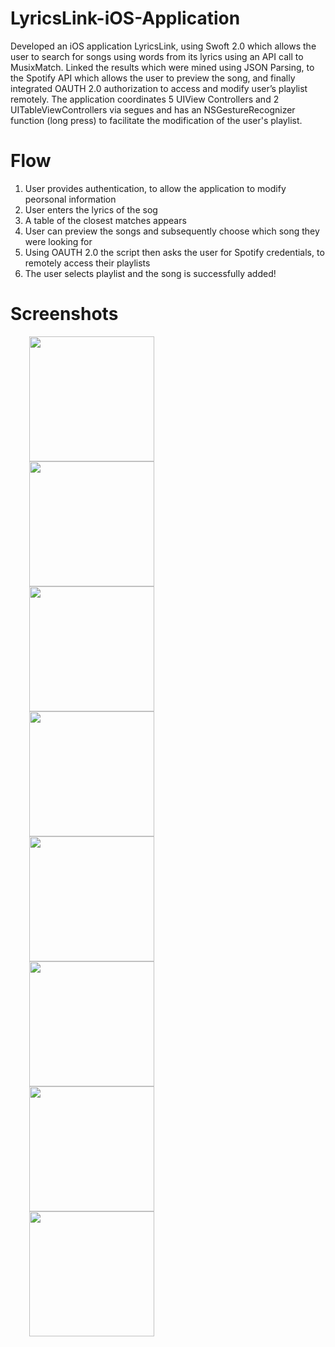 # LyricsLink-iOS-Application

Developed an iOS application LyricsLink, using Swoft 2.0 which allows the user to search for songs using words from its lyrics using an API call to MusixMatch.
Linked the results which were mined using JSON Parsing, to the Spotify API which allows the user to preview the song, and finally integrated OAUTH 2.0 authorization to access and modify user’s playlist remotely.
The application coordinates 5 UIView Controllers and 2 UITableViewControllers via segues and has an NSGestureRecognizer function (long press) to facilitate the modification of the user's playlist. 

# Flow

1. User provides authentication, to allow the application to modify peorsonal information
2. User enters the lyrics of the sog
3. A table of the closest matches appears
4. User can preview the songs and subsequently choose which song they were looking for
5. Using OAUTH 2.0 the script then asks the user for Spotify credentials, to remotely access their playlists
6. The user selects playlist and the song is successfully added!

# Screenshots


<img src="https://cloud.githubusercontent.com/assets/16407832/15184801/aa3138e2-1764-11e6-8c81-852d6a60a0aa.jpg"  hspace = 30px width="200">
<img src="https://cloud.githubusercontent.com/assets/16407832/15184799/aa275d2c-1764-11e6-80af-83d23952509f.jpg" hspace = 30px width="200">
<img src="https://cloud.githubusercontent.com/assets/16407832/15184798/aa21e7d4-1764-11e6-8afb-2de165e7cb40.jpg" width="200" style="PADDING-RIGHT: 100px" hspace = 30px>
<img src="https://cloud.githubusercontent.com/assets/16407832/15184800/aa2f4f1e-1764-11e6-9bed-6b409fd12017.jpg" width="200" style="PADDING-RIGHT: 100px" hspace = 30px>
<img src="https://cloud.githubusercontent.com/assets/16407832/15184797/aa2095d2-1764-11e6-8c15-8906990e02f0.jpg" width="200" style="PADDING-RIGHT: 100px" hspace = 30px>
<img src="https://cloud.githubusercontent.com/assets/16407832/15184795/aa1fb61c-1764-11e6-95eb-d584c930d69e.jpg" width="200" style="PADDING-RIGHT: 100px" hspace = 30px>
<img src="https://cloud.githubusercontent.com/assets/16407832/15184796/aa1ffc08-1764-11e6-9c3a-ba515a265ef7.jpg" width="200" style="PADDING-RIGHT: 100px" hspace = 30px>
<img src="https://cloud.githubusercontent.com/assets/16407832/15184794/aa1f8caa-1764-11e6-8ba6-9cf0e7b98fc9.jpg" width="200" style="PADDING-RIGHT: 100px" hspace = 30px>
